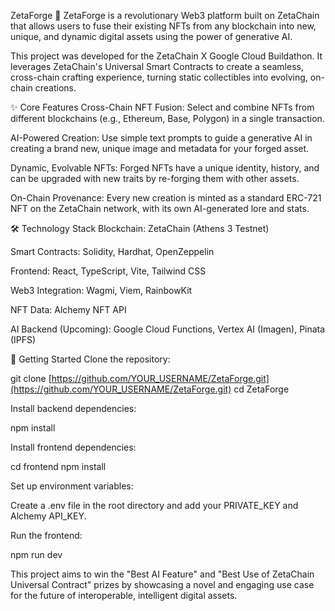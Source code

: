 ZetaForge 🚀
ZetaForge is a revolutionary Web3 platform built on ZetaChain that allows users to fuse their existing NFTs from any blockchain into new, unique, and dynamic digital assets using the power of generative AI.

This project was developed for the ZetaChain X Google Cloud Buildathon. It leverages ZetaChain's Universal Smart Contracts to create a seamless, cross-chain crafting experience, turning static collectibles into evolving, on-chain creations.

✨ Core Features
Cross-Chain NFT Fusion: Select and combine NFTs from different blockchains (e.g., Ethereum, Base, Polygon) in a single transaction.

AI-Powered Creation: Use simple text prompts to guide a generative AI in creating a brand new, unique image and metadata for your forged asset.

Dynamic, Evolvable NFTs: Forged NFTs have a unique identity, history, and can be upgraded with new traits by re-forging them with other assets.

On-Chain Provenance: Every new creation is minted as a standard ERC-721 NFT on the ZetaChain network, with its own AI-generated lore and stats.

🛠️ Technology Stack
Blockchain: ZetaChain (Athens 3 Testnet)

Smart Contracts: Solidity, Hardhat, OpenZeppelin

Frontend: React, TypeScript, Vite, Tailwind CSS

Web3 Integration: Wagmi, Viem, RainbowKit

NFT Data: Alchemy NFT API

AI Backend (Upcoming): Google Cloud Functions, Vertex AI (Imagen), Pinata (IPFS)

🚀 Getting Started
Clone the repository:

git clone [https://github.com/YOUR_USERNAME/ZetaForge.git](https://github.com/YOUR_USERNAME/ZetaForge.git)
cd ZetaForge

Install backend dependencies:

npm install

Install frontend dependencies:

cd frontend
npm install

Set up environment variables:

Create a .env file in the root directory and add your PRIVATE_KEY and Alchemy API_KEY.

Run the frontend:

npm run dev

This project aims to win the "Best AI Feature" and "Best Use of ZetaChain Universal Contract" prizes by showcasing a novel and engaging use case for the future of interoperable, intelligent digital assets.